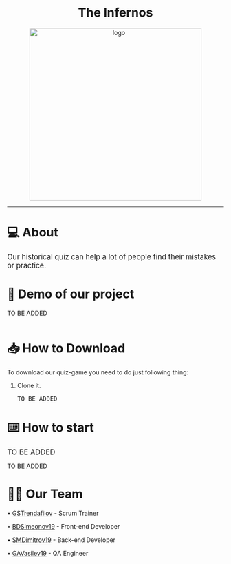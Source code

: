 <h1 align = "center"> The Infernos </h1>
  <p align = "center">
  <img src = "https://imgur.com/eMr5dyd.jpeg"  alt = "logo" width = "400px" height = "400px">
  </p>
  
  
 

  <hr>
  <h1>💻 About  </h1>
  <p> 
  <big> Our historical quiz can help a lot of people find their mistakes or practice.</big></p>
   


  <h1>👀 Demo of our project </h1>
  <p>TO BE ADDED</p>
  <img src  = "">

  <h1>📥 How to Download</h1>
  <p>To download our quiz-game you need to do just following thing: <br> </p>
  <ol>
    <li>Clone it.</li>
    <pre>TO BE ADDED</pre>
  </ol>
  
  <h1>⌨️ How to start</h1>
  <p><big>TO BE ADDED</big></p>
  <p>TO BE ADDED</p>

  <p>
    <h1> 👨‍💻 Our Team</h1>
    <p> • <a href = "https://github.com/GSTrendafilov"> GSTrendafilov</a> - Scrum Trainer </p>
	<p> • <a href = "https://github.com/BDSimeonov19"> BDSimeonov19</a> - Front-end Developer </p>
	<p> • <a href = "https://github.com/SMDimitrov19"> SMDimitrov19</a> - Back-end Developer </p>
	<p> • <a href = "https://github.com/GAVasilev19"> GAVasilev19</a> - QA Engineer </p>
	</p>
